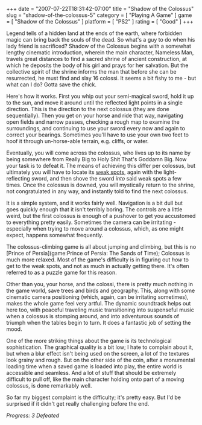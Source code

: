 +++
date = "2007-07-22T18:31:42-07:00"
title = "Shadow of the Colossus"
slug = "shadow-of-the-colossus-5"
category = [ "Playing A Game" ]
game = [ "Shadow of the Colossus" ]
platform = [ "PS2" ]
rating = [ "Good" ]
+++

Legend tells of a hidden land at the ends of the earth, where forbidden magic can bring back the souls of the dead.  So what's a guy to do when his lady friend is sacrificed?  Shadow of the Colossus begins with a somewhat lengthy cinematic introduction, wherein the main character, Nameless Man, travels great distances to find a sacred shrine of ancient construction, at which he deposits the body of his girl and prays for her salvation.  But the collective spirit of the shrine informs the man that before she can be resurrected, he must find and slay 16 colossi.  It seems a bit fishy to me - but what can I do?  Gotta save the chick.

Here's how it works.  First you whip out your semi-magical sword, hold it up to the sun, and move it around until the reflected light points in a single direction.  This is the direction to the next colossus (they are done sequentially).  Then you get on your horse and ride that way, navigating open fields and narrow passes, checking a rough map to examine the surroundings, and continuing to use your sword every now and again to correct your bearings.  Sometimes you'll have to use your own two feet to hoof it through un-horse-able terrain, e.g. cliffs, or water.

Eventually, you will come across the colossus, who lives up to its name by being somewhere from Really Big to Holy Shit That's Goddamn Big.  Now your task is to defeat it.  The means of achieving this differ per colossus, but ultimately you will have to locate its <a href="http://www.penny-arcade.com/comic/2005/10/21">weak spots</a>, again with the light-reflecting sword, and then shove the sword <i>into</i> said weak spots a few times.  Once the colossus is downed, you will mystically return to the shrine, not congratulated in any way, and instantly told to find the next colossus.

It is a simple system, and it works fairly well.  Navigation is a bit dull but goes quickly enough that it isn't terribly boring.  The controls are a little weird, but the first colossus is enough of a pushover to get you accustomed to everything pretty easily.  Sometimes the camera can be irritating - especially when trying to move around a colossus, which, as one might expect, happens somewhat frequently.

The colossus-climbing game is all about jumping and climbing, but this is no [Prince of Persia](game:Prince of Persia: The Sands of Time); Colossus is much more relaxed.  Most of the game's difficulty is in figuring out <i>how</i> to get to the weak spots, and not as much in actually getting there.  It's often referred to as a puzzle game for this reason.

Other than you, your horse, and the colossi, there is pretty much nothing in the game world, save trees and birds and geography.  This, along with some cinematic camera positioning (which, again, can be irritating sometimes), makes the whole game feel very artful.  The dynamic soundtrack helps out here too, with peaceful traveling music transitioning into suspenseful music when a colossus is stomping around, and into adventurous sounds of triumph when the tables begin to turn.  It does a fantastic job of setting the mood.

One of the more striking things about the game is its technological sophistication.  The graphical quality is a bit low; I hate to complain about it, but when a blur effect isn't being used on the screen, a lot of the textures look grainy and rough.  But on the other side of the coin, after a monumental loading time when a saved game is loaded into play, the entire world is accessible and seamless.  And a lot of stuff that should be extremely difficult to pull off, like the main character holding onto part of a moving colossus, is done remarkably well.

So far my biggest complaint is the difficulty; it's pretty easy.  But I'd be surprised if it didn't get really challenging before the end.

<i>Progress: 3 Defeated</i>